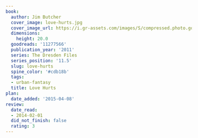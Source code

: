 ```yaml
---
book:
  author: Jim Butcher
  cover_image: love-hurts.jpg
  cover_image_url: https://i.gr-assets.com/images/S/compressed.photo.goodreads.com/books/1328333990l/11277566.jpg
  dimensions:
    height: 20.0
  goodreads: '11277566'
  publication_year: '2011'
  series: The Dresden Files
  series_position: '11.5'
  slug: love-hurts
  spine_color: '#cdb18b'
  tags:
  - urban-fantasy
  title: Love Hurts
plan:
  date_added: '2015-04-08'
review:
  date_read:
  - 2014-02-01
  did_not_finish: false
  rating: 3
---
```

